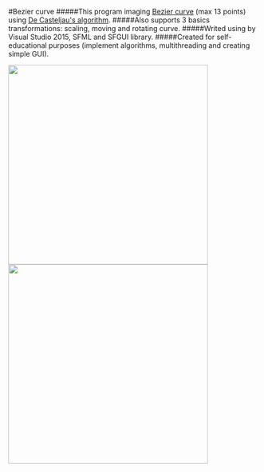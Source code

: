 #Bezier curve
#####This program imaging [Bezier curve](https://en.wikipedia.org/wiki/B%C3%A9zier_curvem) (max 13 points) using [De Casteljau's algorithm](https://en.wikipedia.org/wiki/De_Casteljau%27s_algorithm).
#####Also supports 3 basics transformations: scaling, moving and rotating curve.
#####Writed using by Visual Studio 2015, SFML and SFGUI library.
#####Created for self-educational purposes (implement algorithms, multithreading and creating simple GUI).

<img src="https://pp.vk.me/c637120/v637120798/19150/ZabPYAMj7e4.jpg" width="400"> <img src="https://pp.vk.me/c637120/v637120798/19159/wMaJ6xGwOUs.jpg" width="400">

